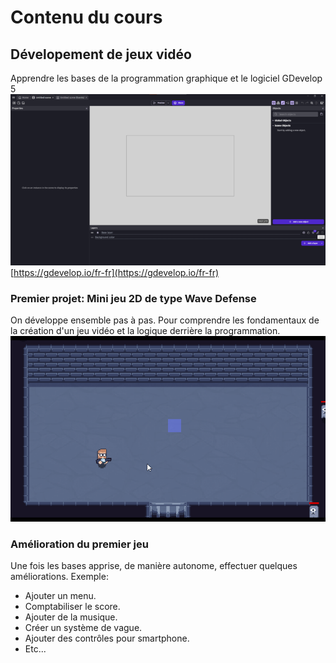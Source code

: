 # Contenu du cours

## Dévelopement de jeux vidéo
Apprendre les bases de la programmation graphique et le logiciel GDevelop 5  
![alt text](images/gdevelop.png)
[https://gdevelop.io/fr-fr](https://gdevelop.io/fr-fr)

### Premier projet: Mini jeu 2D de type Wave Defense
On développe ensemble pas à pas. Pour comprendre les fondamentaux de la création d'un jeu vidéo 
et la logique derrière la programmation. 
![alt text](images/wave_defense.gif)

### Amélioration du premier jeu
Une fois les bases apprise, de manière autonome, effectuer quelques améliorations. Exemple:  

* Ajouter un menu.
* Comptabiliser le score.
* Ajouter de la musique.
* Créer un système de vague.
* Ajouter des contrôles pour smartphone.
* Etc...

